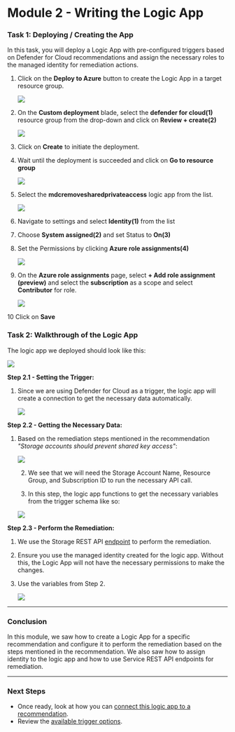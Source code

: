 # Module 2 - Writing the Logic App

### Task 1: Deploying / Creating the App

In this task, you will deploy a Logic App with pre-configured triggers based on Defender for Cloud recommendations and assign the necessary roles to the managed identity for remediation actions.


1. Click on the **Deploy to Azure** button to create the Logic App in a target resource group.

     <a href="https://portal.azure.com/#create/Microsoft.Template/uri/https%3A%2F%2Fraw.githubusercontent.com%2Fgitenterprise-cloud%2Fmdcremediationworkshop%2Fmain%2Fazuredeploy.json" target="_blank">
     <img src="https://aka.ms/deploytoazurebutton"/></a>

2. On the **Custom deployment** blade, select the **defender for cloud(1)** resource group from the drop-down and click on **Review + create(2)**

     ![](./images/mod2-cd.png)

3. Click on **Create** to initiate the deployment.

4. Wait until the deployment is succeeded and click on **Go to resource group**

     ![](./images/mod2-gr.png)

5. Select the **mdcremovesharedprivateaccess** logic app from the list.

     ![](./images/mod2-la.png)

6. Navigate to settings and select **Identity(1)** from the list

7. Choose **System assigned(2)** and set Status to **On(3)**

8. Set the Permissions by clicking **Azure role assignments(4)** 

     ![](./images/mod2-id.png)

9. On the **Azure role assignments** page, select **+ Add role assignment (preview)** and select the **subscription** as a scope and select **Contributor** for role.

     ![](./images/mod2-ar.png)

10 Click on **Save**

### Task 2: Walkthrough of the Logic App

The logic app we deployed should look like this:

![](./images/logic-app-walkthrough.png)

**Step 2.1 - Setting the Trigger:**

1. Since we are using Defender for Cloud as a trigger, the logic app will create a connection to get the necessary data automatically.

   ![](./images/step-1-trigger.png)

**Step 2.2 - Getting the Necessary Data:**

1. Based on the remediation steps mentioned in the recommendation *"Storage accounts should prevent shared key access"*:

   ![](./images/remediation-steps.png)

   2. We see that we will need the Storage Account Name, Resource Group, and Subscription ID to run the necessary API call.

   3. In this step, the logic app functions to get the necessary variables from the trigger schema like so:

   ![](./images/step2-getting-remediation-data.png)

**Step 2.3 - Perform the Remediation:**

1. We use the Storage REST API [endpoint](https://learn.microsoft.com/en-us/rest/api/storagerp/storage-accounts/update?view=rest-storagerp-2023-01-01&tabs=HTTP) to perform the remediation.
2. Ensure you use the managed identity created for the logic app. Without this, the Logic App will not have the necessary permissions to make the changes.
3. Use the variables from Step 2.

   ![](./images/step3-remediation-api.png)

---

### Conclusion

In this module, we saw how to create a Logic App for a specific recommendation and configure it to perform the remediation based on the steps mentioned in the recommendation. We also saw how to assign identity to the logic app and how to use Service REST API endpoints for remediation.

---

### Next Steps

- Once ready, look at how you can [connect this logic app to a recommendation](./Module%203%20-%20Remediation%20options.md).
- Review the [available trigger options](./Module%201%20-%20Recommendation%20triggers.md).